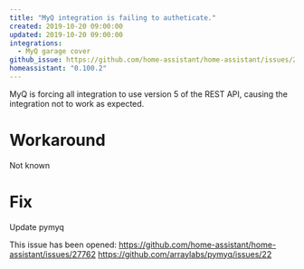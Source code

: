 ```yaml
---
title: "MyQ integration is failing to autheticate."
created: 2019-10-20 09:00:00
updated: 2019-10-20 09:00:00
integrations:
  - MyQ garage cover
github_issue: https://github.com/home-assistant/home-assistant/issues/27762
homeassistant: "0.100.2"
---
```


MyQ is forcing all integration to use version 5 of the REST API, causing the integration not to work as expected.

# Workaround

Not known

# Fix

Update pymyq

This issue has been opened: 
https://github.com/home-assistant/home-assistant/issues/27762
https://github.com/arraylabs/pymyq/issues/22
